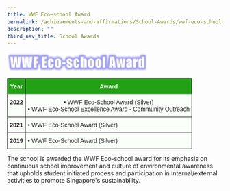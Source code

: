```yaml
---
title: WWF Eco–school Award
permalink: /achievements-and-affirmations/School-Awards/wwf-eco-school-award/
description: ""
third_nav_title: School Awards
---
```

<img src="/images/Heading.jpeg" 
     style="width:65%">



<style type="text/css">
.tg  {border-collapse:collapse;border-spacing:0;margin:0px auto;}
.tg td{border-color:black;border-style:solid;border-width:1px;font-family:Arial, sans-serif;font-size:14px;
  overflow:hidden;padding:10px 5px;word-break:normal;}
.tg th{border-color:black;border-style:solid;border-width:1px;font-family:Arial, sans-serif;font-size:14px;
  font-weight:normal;overflow:hidden;padding:10px 5px;word-break:normal;}
.tg .tg-pk3b{background-color:#FBFFFA;color:#222;text-align:center;vertical-align:top}
.tg .tg-xn89{background-color:#22A114;color:#FBFFFA;font-weight:bold;text-align:center;vertical-align:middle}
.tg .tg-5teg{background-color:#FBFFFA;color:#222;font-weight:bold;text-align:center;vertical-align:top}
.tg .tg-x43p{background-color:#FBFFFA;color:#222;text-align:left;vertical-align:middle}
</style>
<table class="tg">
<tbody>
  <tr>
    <td class="tg-xn89"><span style="color:#FBFFFA;background-color:#22A114">Year</span></td>
    <td class="tg-xn89"><span style="color:#FBFFFA;background-color:#22A114">Award</span></td>
  </tr>
  <tr>
    <td class="tg-5teg">2022<br><br></td>
    <td class="tg-pk3b"><span style="color:#222">• WWF Eco-School Award (Silver)</span><br><span style="color:#222">• WWF Eco-School Excellence Award - Community Outreach</span></td>
  </tr>
  <tr>
    <td class="tg-5teg">2021</td>
    <td class="tg-x43p"><span style="color:#222;background-color:#FBFFFA">• WWF Eco-School Award (Silver)</span></td>
  </tr>
  <tr>
    <td class="tg-5teg">2019</td>
    <td class="tg-x43p"><span style="color:#222;background-color:#FBFFFA">• WWF Eco-School Award (Silver) </span></td>
  </tr>
</tbody>
</table>

The school is awarded the WWF Eco-school award for its emphasis on continuous school improvement and culture of environmental awareness that upholds student initiated process and participation in internal/external activities to promote Singapore's sustainability.   
